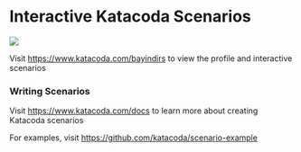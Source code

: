 # Interactive Katacoda Scenarios

[![](http://shields.katacoda.com/katacoda/bayindirs/count.svg)](https://www.katacoda.com/bayindirs "Get your profile on Katacoda.com")

Visit https://www.katacoda.com/bayindirs to view the profile and interactive scenarios

### Writing Scenarios
Visit https://www.katacoda.com/docs to learn more about creating Katacoda scenarios

For examples, visit https://github.com/katacoda/scenario-example
